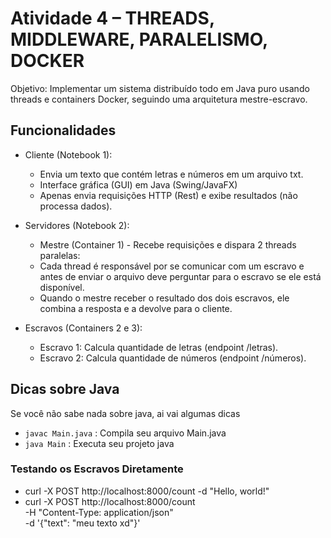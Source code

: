 # Atividade 4 – THREADS, MIDDLEWARE, PARALELISMO, DOCKER

Objetivo: Implementar um sistema distribuído todo em Java puro usando threads e containers Docker, seguindo uma arquitetura mestre-escravo.

## Funcionalidades

- Cliente (Notebook 1):
  - Envia um texto que contém letras e números em um arquivo txt.
  - Interface gráfica (GUI) em Java (Swing/JavaFX)
  - Apenas envia requisições HTTP (Rest) e exibe resultados (não processa dados).

- Servidores (Notebook 2):
  - Mestre (Container 1) - Recebe requisições e dispara 2 threads paralelas:
  - Cada thread é responsável por se comunicar com um escravo e antes de enviar o arquivo deve perguntar para o escravo se ele está disponível.
  - Quando o mestre receber o resultado dos dois escravos, ele combina a resposta e a devolve para o cliente.

- Escravos (Containers 2 e 3):
  - Escravo 1: Calcula quantidade de letras (endpoint /letras).
  - Escravo 2: Calcula quantidade de números (endpoint /números).

## Dicas sobre Java

Se você não sabe nada sobre java, ai vai algumas dicas

- `javac Main.java` : Compila seu arquivo Main.java
- `java Main` : Executa seu projeto java


### Testando os Escravos Diretamente

- curl -X POST http://localhost:8000/count -d "Hello, world!"
- curl -X POST http://localhost:8000/count \
  -H "Content-Type: application/json" \
  -d '{"text": "meu texto xd"}'


